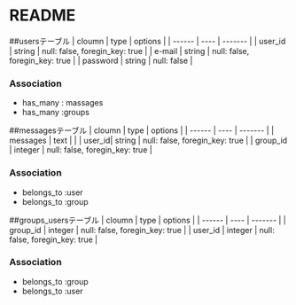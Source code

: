 # README

##usersテーブル
| cloumn | type | options |
| ------ | ---- | ------- |
| user_id | string | null: false, foregin_key: true |
| e-mail | string | null: false, foregin_key: true |
| password | string | null: false |

### Association
- has_many : massages
- has_many :groups

##messagesテーブル
| cloumn | type | options |
| ------ | ---- | ------- |
| messages | text | |
| user_id| string | null: false, foregin_key: true |
| group_id | integer | null: false, foregin_key: true |


### Association
- belongs_to :user
- belongs_to  :group

##groups_usersテーブル
| cloumn | type | options |
| ------ | ---- | ------- |
| group_id | integer | null: false, foregin_key: true |
| user_id | integer | null: false, foregin_key: true |

### Association

- belongs_to :group
- belongs_to :user


